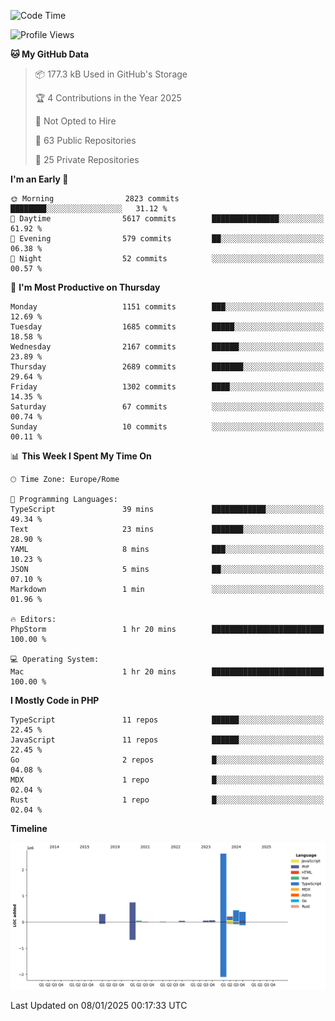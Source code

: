 <!--START_SECTION:waka-->
![Code Time](http://img.shields.io/badge/Code%20Time-5%2C530%20hrs%2023%20mins-blue)

![Profile Views](http://img.shields.io/badge/Profile%20Views-0-blue)

**🐱 My GitHub Data** 

> 📦 177.3 kB Used in GitHub's Storage 
 > 
> 🏆 4 Contributions in the Year 2025
 > 
> 🚫 Not Opted to Hire
 > 
> 📜 63 Public Repositories 
 > 
> 🔑 25 Private Repositories 
 > 
**I'm an Early 🐤** 

```text
🌞 Morning                2823 commits        ████████░░░░░░░░░░░░░░░░░   31.12 % 
🌆 Daytime                5617 commits        ███████████████░░░░░░░░░░   61.92 % 
🌃 Evening                579 commits         ██░░░░░░░░░░░░░░░░░░░░░░░   06.38 % 
🌙 Night                  52 commits          ░░░░░░░░░░░░░░░░░░░░░░░░░   00.57 % 
```
📅 **I'm Most Productive on Thursday** 

```text
Monday                   1151 commits        ███░░░░░░░░░░░░░░░░░░░░░░   12.69 % 
Tuesday                  1685 commits        █████░░░░░░░░░░░░░░░░░░░░   18.58 % 
Wednesday                2167 commits        ██████░░░░░░░░░░░░░░░░░░░   23.89 % 
Thursday                 2689 commits        ███████░░░░░░░░░░░░░░░░░░   29.64 % 
Friday                   1302 commits        ████░░░░░░░░░░░░░░░░░░░░░   14.35 % 
Saturday                 67 commits          ░░░░░░░░░░░░░░░░░░░░░░░░░   00.74 % 
Sunday                   10 commits          ░░░░░░░░░░░░░░░░░░░░░░░░░   00.11 % 
```


📊 **This Week I Spent My Time On** 

```text
🕑︎ Time Zone: Europe/Rome

💬 Programming Languages: 
TypeScript               39 mins             ████████████░░░░░░░░░░░░░   49.34 % 
Text                     23 mins             ███████░░░░░░░░░░░░░░░░░░   28.90 % 
YAML                     8 mins              ███░░░░░░░░░░░░░░░░░░░░░░   10.23 % 
JSON                     5 mins              ██░░░░░░░░░░░░░░░░░░░░░░░   07.10 % 
Markdown                 1 min               ░░░░░░░░░░░░░░░░░░░░░░░░░   01.96 % 

🔥 Editors: 
PhpStorm                 1 hr 20 mins        █████████████████████████   100.00 % 

💻 Operating System: 
Mac                      1 hr 20 mins        █████████████████████████   100.00 % 
```

**I Mostly Code in PHP** 

```text
TypeScript               11 repos            ██████░░░░░░░░░░░░░░░░░░░   22.45 % 
JavaScript               11 repos            ██████░░░░░░░░░░░░░░░░░░░   22.45 % 
Go                       2 repos             █░░░░░░░░░░░░░░░░░░░░░░░░   04.08 % 
MDX                      1 repo              █░░░░░░░░░░░░░░░░░░░░░░░░   02.04 % 
Rust                     1 repo              █░░░░░░░░░░░░░░░░░░░░░░░░   02.04 % 
```



**Timeline**

![Lines of Code chart](https://raw.githubusercontent.com/frnwtr/frnwtr/main/assets/bar_graph.png)


 Last Updated on 08/01/2025 00:17:33 UTC
<!--END_SECTION:waka-->